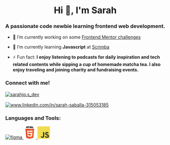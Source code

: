 <h1 align="center">Hi 👋, I'm Sarah</h1>
<h3 align="center">A passionate code newbie learning frontend web development.</h3>

- 🔭 I’m currently working on some [Frontend Mentor challenges](https://www.frontendmentor.io/challenges)

- 🌱 I’m currently learning **Javascript** at [Scrimba](https://scrimba.com/learn/learnjavascript)

- ⚡ Fun fact: **I enjoy listening to podcasts for daily inspiration and tech related contents while sipping a cup of homemade matcha tea. I also enjoy traveling and joining charity and fundraising events.**
<h3 align="left">Connect with me!</h3>

<a href="https://instagram.com/sarahjq.s_dev" target="blank"><img align="center" src="https://raw.githubusercontent.com/rahuldkjain/github-profile-readme-generator/master/src/images/icons/Social/instagram.svg" alt="sarahjq.s_dev" height="30" width="40" /> </a>
</p>  
<a href="https://www.linkedin.com/in/sarah-saballa-315053185" target="blank"><img align="center" src="https://raw.githubusercontent.com/rahuldkjain/github-profile-readme-generator/master/src/images/icons/Social/linked-in-alt.svg" alt="www.linkedin.com/in/sarah-saballa-315053185" height="30" width="40" /></a>
</p>

<p align="left">
</p>

<h3 align="left">Languages and Tools:</h3>
<p align="left"> <a href="https://www.figma.com/" target="_blank" rel="noreferrer"> <img src="https://www.vectorlogo.zone/logos/figma/figma-icon.svg" alt="figma" width="40" height="40"/> </a> <a href="https://www.w3.org/html/" target="_blank" rel="noreferrer"> <img src="https://raw.githubusercontent.com/devicons/devicon/master/icons/html5/html5-original-wordmark.svg" alt="html5" width="40" height="40"/> </a> <a href="https://developer.mozilla.org/en-US/docs/Web/JavaScript" target="_blank" rel="noreferrer"> <img src="https://raw.githubusercontent.com/devicons/devicon/master/icons/javascript/javascript-original.svg" alt="javascript" width="40" height="40"/> </a> </p>

